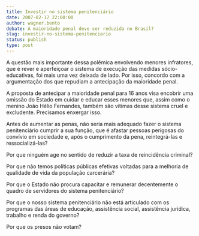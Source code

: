```yaml
---
title: Investir no sistema penitenciário
date: 2007-02-17 22:00:00
author: wagner.bento
debate: A maioridade penal deve ser reduzida no Brasil?
slug: investir-no-sistema-penitenciario
status: publish 
type: post
---
```


A questão mais importante dessa polêmica envolvendo menores infratores, que é rever e aperfeiçoar o sistema de execução das medidas sócio-educativas, foi mais uma vez deixada de lado. Por isso, concordo com a argumentação dos que repudiam a antecipação da maioridade penal.  

A proposta de antecipar a maioridade penal para 16 anos visa encobrir uma omissão do Estado em cuidar e educar esses menores que, assim como o menino João Hélio Fernandes, também são vítimas desse sistema cruel e excludente. Precisamos enxergar isso.  

Antes de aumentar as penas, não seria mais adequado fazer o sistema penitenciário cumprir a sua função, que é afastar pessoas perigosas do convívio em sociedade e, após o cumprimento da pena, reintegrá-las e ressocializá-las?  

Por que ninguém age no sentido de reduzir a taxa de reincidência criminal?   

Por que não temos políticas públicas efetivas voltadas para a melhoria de qualidade de vida da população carcerária?  

Por que o Estado não procura capacitar e remunerar decentemente o quadro de servidores do sistema penitenciário?  

Por que o nosso sistema penitenciário não está articulado com os programas das áreas de educação, assistência social, assistência jurídica, trabalho e renda do governo?  

Por que os presos não votam?
